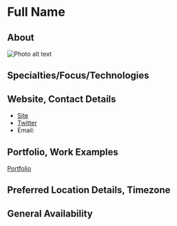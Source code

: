 # Full Name

## About

![Photo alt text]() <!-- add a link to a photo within the parenthesis if you wish! -->

## Specialties/Focus/Technologies 

## Website, Contact Details
* [Site]()<br>
* [Twitter]()<br>
* Email: 

## Portfolio, Work Examples 
[Portfolio]()<br>

## Preferred Location Details, Timezone

## General Availability 
